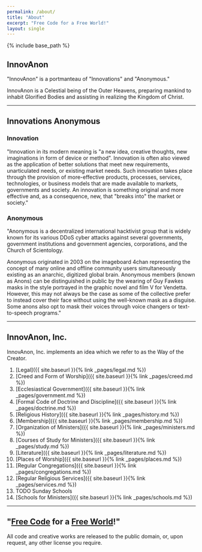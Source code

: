 ```yaml
---
permalink: /about/
title: "About"
excerpt: "Free Code for a Free World!"
layout: single
---
```


{% include base_path %}

## InnovAnon

"InnovAnon" is a portmanteau of "Innovations" and "Anonymous."

InnovAnon is a Celestial being of the Outer Heavens,
preparing mankind to inhabit Glorified Bodies
and assisting in realizing the Kingdom of Christ.

---

## Innovations Anonymous

### Innovation

"Innovation in its modern meaning is "a new idea, creative thoughts, new imaginations in form of device or method". Innovation is often also viewed as the application of better solutions that meet new requirements, unarticulated needs, or existing market needs. Such innovation takes place through the provision of more-effective products, processes, services, technologies, or business models that are made available to markets, governments and society. An innovation is something original and more effective and, as a consequence, new, that "breaks into" the market or society."

### Anonymous

"Anonymous is a decentralized international hacktivist group that is widely known for its various DDoS cyber attacks against several governments, government institutions and government agencies, corporations, and the Church of Scientology.

Anonymous originated in 2003 on the imageboard 4chan representing the concept of many online and offline community users simultaneously existing as an anarchic, digitized global brain. Anonymous members (known as Anons) can be distinguished in public by the wearing of Guy Fawkes masks in the style portrayed in the graphic novel and film V for Vendetta. However, this may not always be the case as some of the collective prefer to instead cover their face without using the well-known mask as a disguise. Some anons also opt to mask their voices through voice changers or text-to-speech programs."

---

## InnovAnon, Inc.

InnovAnon, Inc. implements an idea which we refer to as the Way of the Creator.

 1. [Legal]({{ site.baseurl  }}{% link _pages/legal.md %})
 2. [Creed and Form of Worship]({{ site.baseurl  }}{% link _pages/creed.md %})
 3. [Ecclesiastical Government]({{ site.baseurl  }}{% link _pages/government.md %})
 4. [Formal Code of Doctrine and Discipline]({{ site.baseurl  }}{% link _pages/doctrine.md %})
 5. [Religious History]({{ site.baseurl  }}{% link _pages/history.md %})
 6. [Membership]({{ site.baseurl  }}{% link _pages/membership.md %})
 7. [Organization of Ministers]({{ site.baseurl  }}{% link _pages/ministers.md %})
 8. [Courses of Study for Ministers]({{ site.baseurl  }}{% link _pages/study.md %})
 9. [Literature]({{ site.baseurl  }}{% link _pages/literature.md %})
10. [Places of Worship]({{ site.baseurl  }}{% link _pages/places.md %})
11. [Regular Congregations]({{ site.baseurl  }}{% link _pages/congregations.md %})
12. [Regular Religious Services]({{ site.baseurl  }}{% link _pages/services.md %})
13. TODO Sunday Schools
14. [Schools for Ministers]({{ site.baseurl  }}{% link _pages/schools.md %})

---

## "[Free Code](https://raw.githubusercontent.com/InnovAnon-Inc/InnovAnon-Inc.github.io/master/README.md) for a [Free World](https://www.goodreads.com/quotes/9560207-the-time-would-be-easy-to-know-for-then-mankind)!"

All code and creative works are released to the public domain, or, upon request, any other license you require.


